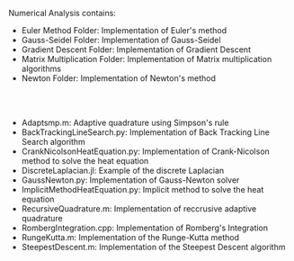 Numerical Analysis contains: 
- Euler Method Folder: Implementation of Euler's method
- Gauss-Seidel Folder: Implementation of Gauss-Seidel
- Gradient Descent Folder: Implementation of Gradient Descent 
- Matrix Multiplication Folder: Implementation of Matrix multiplication algorithms
- Newton Folder: Implementation of Newton's method

<br/><br/>
- Adaptsmp.m: Adaptive quadrature using Simpson's rule
- BackTrackingLineSearch.py: Implementation of Back Tracking Line Search algorithm
- CrankNicolsonHeatEquation.py: Implementation of Crank-Nicolson method to solve the heat equation
- DiscreteLaplacian.jl: Example of the discrete Laplacian 
- GaussNewton.py: Implementation of Gauss-Newton solver
- ImplicitMethodHeatEquation.py: Implicit method to solve the heat equation
- RecursiveQuadrature.m: Implementation of reccrusive adaptive quadrature
- RombergIntegration.cpp: Implementation of Romberg's Integration
- RungeKutta.m: Implementation of the Runge-Kutta method
- SteepestDescent.m: Implementation of the Steepest Descent algorithm
